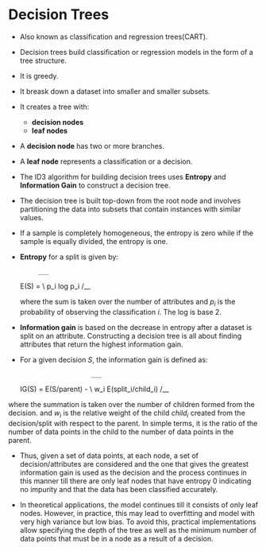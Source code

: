 # Decision Trees

* Also known as classification and regression trees(CART).
* Decision trees build classification or regression models in the form of a tree structure.
* It is greedy.
* It breask down a dataset into smaller and smaller subsets.
* It creates a tree with:
	* **decision nodes**
	* **leaf nodes**

* A **decision node** has two or more branches.
* A **leaf node** represents a classification or a decision.

* The ID3 algorithm for building decision trees uses **Entropy** and **Information Gain** to construct a decision tree.

* The decision tree is built top-down from the root node and involves partitioning the data into subsets that contain instances with similar values.

* If a sample is completely homogeneous, the entropy is zero while if the sample is equally divided, the entropy is one.

* **Entropy** for a split is given by:


		   ___
	E(S) = \	p_i log p_i
		   /__
		
	where the sum is taken over the number of attributes and $p_i$ is the probability of observing the classification $i$. The log is base 2.
	
* **Information gain** is based on the decrease in entropy after a dataset is split on an attribute. Constructing a decision tree is all about finding attributes that return the highest information gain.

* For a given decision $S$, the information gain is defined as:

						  ___
	IG(S) = E(S/parent) - \		w_i E(split_i/child_i)
						  /__
				
where the summation is taken over the number of children formed from the decision.
 and $w_i$ is the relative weight of the child $child_i$ created from the decision/split with respect to the parent. In simple terms, it is the ratio of the number of data points in the child to the number of data points in the parent.
 
* Thus, given a set of data points, at each node, a set of decision/attributes are considered and the one that gives the greatest information gain is used as the decision and the process continues in this manner till there are only leaf nodes that have entropy 0 indicating no impurity and that the data has been classified accurately.

* In theoretical applications, the model continues till it consists of only leaf nodes. However, in practice, this may lead to overfitting and model with very high variance but low bias. To avoid this, practical implementations allow specifying the depth of the tree as well as the minimum number of data points that must be in a node as a result of a decision.
